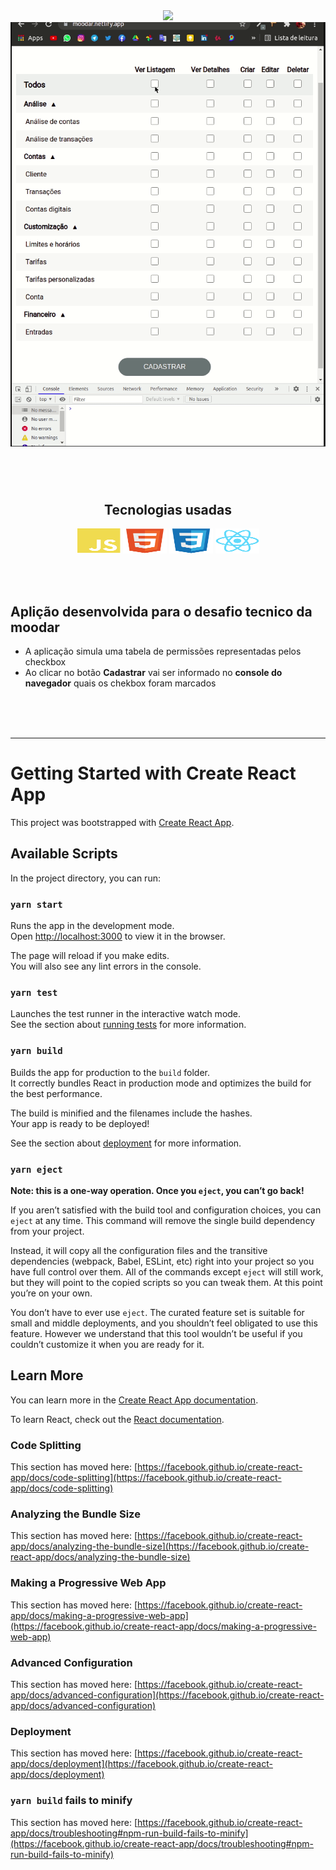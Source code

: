 <div align="center">
  <img src="https://www.selfitacademias.com.br/wp-content/uploads/2020/07/Moodar_Logo-300x88.png">
<img src="./moodar.gif"/>
  
</div>

#
<br>

<h2 align="center">Tecnologias usadas</h2>
<div align="center">
  <img align="center" alt="Edinelson-Js" height="40" width="70" src="https://raw.githubusercontent.com/devicons/devicon/master/icons/javascript/javascript-plain.svg">
   <img align="center" alt="Edinelson-HTML" height="40" width="70" src="https://raw.githubusercontent.com/devicons/devicon/master/icons/html5/html5-original.svg">
   <img align="center" alt="Edinelson-CSS" height="40" width="70" src="https://raw.githubusercontent.com/devicons/devicon/master/icons/css3/css3-original.svg">
   <img align="center" alt="Edinelson-React" height="40" width="70" src="https://raw.githubusercontent.com/devicons/devicon/master/icons/react/react-original.svg">
  </div>
<br/>
<br/>
<br/>

## Aplição desenvolvida para o desafio tecnico da moodar
   - A aplicação simula uma tabela de permissões representadas pelos checkbox
   - Ao clicar no botão **Cadastrar** vai ser informado no **console do navegador** quais os chekbox foram marcados

<br/>
<br/>
<br/>
<hr/>


# Getting Started with Create React App

This project was bootstrapped with [Create React App](https://github.com/facebook/create-react-app).

## Available Scripts

In the project directory, you can run:

### `yarn start`

Runs the app in the development mode.\
Open [http://localhost:3000](http://localhost:3000) to view it in the browser.

The page will reload if you make edits.\
You will also see any lint errors in the console.

### `yarn test`

Launches the test runner in the interactive watch mode.\
See the section about [running tests](https://facebook.github.io/create-react-app/docs/running-tests) for more information.

### `yarn build`

Builds the app for production to the `build` folder.\
It correctly bundles React in production mode and optimizes the build for the best performance.

The build is minified and the filenames include the hashes.\
Your app is ready to be deployed!

See the section about [deployment](https://facebook.github.io/create-react-app/docs/deployment) for more information.

### `yarn eject`

**Note: this is a one-way operation. Once you `eject`, you can’t go back!**

If you aren’t satisfied with the build tool and configuration choices, you can `eject` at any time. This command will remove the single build dependency from your project.

Instead, it will copy all the configuration files and the transitive dependencies (webpack, Babel, ESLint, etc) right into your project so you have full control over them. All of the commands except `eject` will still work, but they will point to the copied scripts so you can tweak them. At this point you’re on your own.

You don’t have to ever use `eject`. The curated feature set is suitable for small and middle deployments, and you shouldn’t feel obligated to use this feature. However we understand that this tool wouldn’t be useful if you couldn’t customize it when you are ready for it.

## Learn More

You can learn more in the [Create React App documentation](https://facebook.github.io/create-react-app/docs/getting-started).

To learn React, check out the [React documentation](https://reactjs.org/).

### Code Splitting

This section has moved here: [https://facebook.github.io/create-react-app/docs/code-splitting](https://facebook.github.io/create-react-app/docs/code-splitting)

### Analyzing the Bundle Size

This section has moved here: [https://facebook.github.io/create-react-app/docs/analyzing-the-bundle-size](https://facebook.github.io/create-react-app/docs/analyzing-the-bundle-size)

### Making a Progressive Web App

This section has moved here: [https://facebook.github.io/create-react-app/docs/making-a-progressive-web-app](https://facebook.github.io/create-react-app/docs/making-a-progressive-web-app)

### Advanced Configuration

This section has moved here: [https://facebook.github.io/create-react-app/docs/advanced-configuration](https://facebook.github.io/create-react-app/docs/advanced-configuration)

### Deployment

This section has moved here: [https://facebook.github.io/create-react-app/docs/deployment](https://facebook.github.io/create-react-app/docs/deployment)

### `yarn build` fails to minify

This section has moved here: [https://facebook.github.io/create-react-app/docs/troubleshooting#npm-run-build-fails-to-minify](https://facebook.github.io/create-react-app/docs/troubleshooting#npm-run-build-fails-to-minify)

